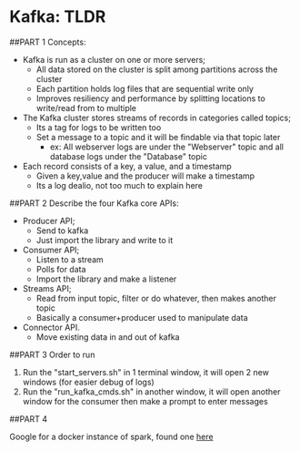 # Kafka: TLDR

##PART 1
Concepts:
 - Kafka is run as a cluster on one or more servers;
   - All data stored on the cluster is split among partitions across the cluster
   - Each partition holds log files that are sequential write only
   - Improves resiliency and performance by splitting locations to write/read from to multiple
 - The Kafka cluster stores streams of records in categories called topics; 
   - Its a tag for logs to be written too
   - Set a message to a topic and it will be findable via that topic later
     - ex: All webserver logs are under the "Webserver" topic and all database logs under the "Database" topic
 - Each record consists of a key, a value, and a timestamp
   - Given a key,value and the producer will make a timestamp
   - Its a log dealio, not too much to explain here

##PART 2
Describe the four Kafka core APIs: 
 - Producer API;
   - Send to kafka
   - Just import the library and write to it
 - Consumer API; 
   - Listen to a stream
   - Polls for data
   - Import the library and make a listener
 - Streams API; 
   - Read from input topic, filter or do whatever, then makes another topic
   - Basically a consumer+producer used to manipulate data
 - Connector API.
   - Move existing data in and out of kafka


##PART 3
Order to run

1. Run the "start_servers.sh" in 1 terminal window, it will open 2 new windows (for easier debug of logs)
1. Run the "run_kafka_cmds.sh" in another window, it will open another window for the consumer then make a prompt to enter messages

##PART 4

Google for a docker instance of spark, found one [here](https://hub.docker.com/r/bitnami/spark/)

